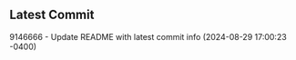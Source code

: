 
## Latest Commit
9146666 - Update README with latest commit info (2024-08-29 17:00:23 -0400) <Yunxi-Zhou>
